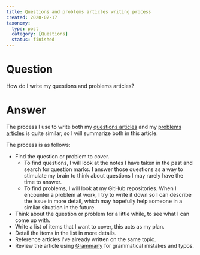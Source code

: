 ```yaml
---
title: Questions and problems articles writing process
created: 2020-02-17
taxonomy:
  type: post
  category: [Questions]
  status: finished
---
```


# Question
How do I write my questions and problems articles?

# Answer
The process I use to write both my [questions articles](../../../) and my [problems articles](../../../../problems) is quite similar, so I will summarize both in this article.

The process is as follows:
* Find the question or problem to cover.
	* To find questions, I will look at the notes I have taken in the past and search for question marks. I answer those questions as a way to stimulate my brain to think about questions I may rarely have the time to answer.
	* To find problems, I will look at my GitHub repositories. When I encounter a problem at work, I try to write it down so I can describe the issue in more detail, which may hopefully help someone in a similar situation in the future.
* Think about the question or problem for a little while, to see what I can come up with.
* Write a list of items that I want to cover, this acts as my plan.
* Detail the items in the list in more details.
* Reference articles I've already written on the same topic.
* Review the article using [Grammarly](https://app.grammarly.com/) for grammatical mistakes and typos.

